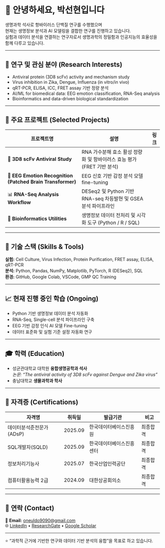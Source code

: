 # 👋 안녕하세요, 박선현입니다
생명과학 석사로 항바이러스 단백질 연구를 수행했으며  
현재는 생명정보 분석과 AI 모델링을 결합한 연구를 진행하고 있습니다.  
실험과 데이터 분석을 연결하는 연구자로서 생명과학의 정밀함과 인공지능의 효율성을 함께 다루고 있습니다.  

---

## 🔬 연구 및 관심 분야 (Research Interests)
- Antiviral protein (3D8 scFv) activity and mechanism study  
- Virus inhibition in Zika, Dengue, Influenza (in vitro/in vivo)  
- qRT-PCR, ELISA, ICC, FRET assay 기반 정량 분석  
- AI/ML for biomedical data: EEG emotion classification, RNA-Seq analysis  
- Bioinformatics and data-driven biological standardization  

---

## 🧠 주요 프로젝트 (Selected Projects)
| 프로젝트명 | 설명 | 링크 |
|-------------|------|------|
| 🧬 **3D8 scFv Antiviral Study** | RNA 가수분해 효소 활성 정량화 및 항바이러스 효능 평가 (FRET 기반 분석) | 
| 🧩 **EEG Emotion Recognition (Patched Brain Transformer)** | EEG 신호 기반 감정 분석 모델 fine-tuning | 
| 📊 **RNA-Seq Analysis Workflow** | DESeq2 및 Python 기반 RNA-seq 차등발현 및 GSEA 분석 파이프라인 | 
| 🧪 **Bioinformatics Utilities** | 생명정보 데이터 전처리 및 시각화 도구 (Python / R / SQL) |

---

## 🧰 기술 스택 (Skills & Tools)
**실험:** Cell Culture, Virus Infection, Protein Purification, FRET assay, ELISA, qRT-PCR  
**분석:** Python, Pandas, NumPy, Matplotlib, PyTorch, R (DESeq2), SQL  
**환경:** GitHub, Google Colab, VSCode, GMP QC Training  

---

## 📈 현재 진행 중인 학습 (Ongoing)
- Python 기반 생명정보 데이터 분석 자동화  
- RNA-Seq, Single-cell 분석 파이프라인 구축  
- EEG 기반 감정 인식 AI 모델 Fine-tuning  
- 데이터 표준화 및 실험 기준 설정 자동화 연구  

---

## 🎓 학력 (Education)
- 성균관대학교 대학원 **융합생명공학과 석사**  
  *논문: “The antiviral activity of 3D8 scFv against Dengue and Zika virus”*  
- 충남대학교 **생물과학과 학사**

---

## 🧾 자격증 (Certifications)
| 자격명 | 취득일 | 발급기관 | 비고 |
|--------|--------|-----------|------|
| 데이터분석준전문가(ADsP) | 2025.09 | 한국데이터베이스진흥원 | 최종합격 |
| SQL개발자(SQLD) | 2025.09 | 한국데이터베이스진흥센터 | 최종합격 |
| 정보처리기능사 | 2025.07 | 한국산업인력공단 | 최종합격 |
| 컴퓨터활용능력 2급 | 2024.09 | 대한상공회의소 | 최종합격 |

---

## 💬 연락 (Contact)
📧 **Email:** oneuldo9090@gmail.com  
🌐 [LinkedIn](#) • [ResearchGate](#) • [Google Scholar](#)

---

⭐ “과학적 근거에 기반한 연구와 데이터 기반 분석의 융합”을 목표로 하고 있습니다.
